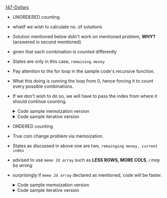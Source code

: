 
[147-Dollars](https://onlinejudge.org/index.php?option=onlinejudge&page=show_problem&problem=83)
- UNORDERED counting.
- whatif we wish to calculate no. of solutions
- Solution mentioned below didn't work on mentioned problem, **WHY?** (answered in second mentioned) 
- given that each combination is counted differently
- States are only in this case, `remaining money`
- Pay attention to the for loop in the sample code's recursive function.
- What this doing is running the loop from 0, hence forcing it to count every possible combinations.
- If we don't wish to do so, we will have to pass the index from where it should continue counting. 
  <details>
  <summary>Code sample memoization version</summary>

  ```cpp
   vector<int> memo;
   vector<int> coins{1, 2, 3};
   
   int dp(int N) {
      print();
      if (N < 0)
      return 0;
      
      int &ans = memo[N];
      
      if (ans != 0)
         return ans;
      
      for (const auto &i : coins) {
         ans += dp(N - i);
      }
      return ans;
   }
   
   void solve() {
      double n;
      while (cin >> n) {
         int N = ((n + 0.001) * 100);
         if (N == 0)
            return;
   
          memo = vector<int> (40000, 0);
          memo[0] = 1;
  
          // consider N to be 4 
          cout << dp(N) << '\n';
      }
   }
  ```
  </details>

  <details>
  <summary>Code sample iterative version</summary>

  ```cpp
   vector<int> memo;
   vector<int> coins{1, 2, 3};
  
   void solve() {
      double n;
      while (cin >> n) {
         int N = ((n + 0.001) * 100);
         if (N == 0)
            return;
   
         memo = vector<int> (40000, 0);
         memo[0] = 1;
  
         /*
          * Sinvce we have to find ans. of diff combinations. 
          * Therefore coins must repeat as was in recursive function.
          * hence in 2d loop coins at second.
          */
  
         for (int weight = 0; weight <= x; weight++) {
        for (int i = 1; i <= coins.size(); i++) {
 	       if(weight - coins[i - 1] >= 0) {
 		       memo[weight] += memo[weight - coins[i - 1]];
 		       memo[weight] %= MOD;
                }
            }
         }
      }
   }
  ```

  </details>

- ORDERED counting
- True coin change problem via memoization.
- States as discussed in above one are two, `remainging money, current index`
- advised to use `memo 2d array` such as **LESS ROWS, MORE COLS**, *i may be wrong*
- surprisingly if `memo 2d array` declared as mentioned, code will be faster.
  <details>
  <summary>Code sample memoization version</summary>

  ```cpp
   ll dp(int N, int index) {
   if (N == 0) return 1;
   if (index >= coins.size() or N < 0) return 0;
   
   ll &ans = memo[index][N];
   
   if (ans != 0)
   return ans;
   
   ans = dp(N - coins[index], index) + dp(N, index + 1);
     return ans;
   }
   
   void solve() {
     double n;
     memo = vvll(11, vll(30001, 0));
     memo[0][0] = 1;
     int ans = dp(300, 0);
     
     while (cin >> n) {
         int N = ((n + 0.001) * 100);
         if (N == 0) return;
         
         int ans = memo[10][N];
         cout << std::fixed;
         cout << setprecision(2) << setw(3) << n;
         cout << setw(17) << dp(N, 0) << '\n';
     }
   }
  ```

  </details>
  <details>
  <summary>Code sample iterative version</summary>

  ```cpp
   vector<int> memo;
   vector<int> coins{1, 2, 3};
  
   void solve() {
      double n;
      while (cin >> n) {
         int N = ((n + 0.001) * 100);
         if (N == 0)
            return;
   
         memo = vector<int> (40000, 0);
         memo[0] = 1;
  
         /*
          * Sinvce we have to find ans. of unique combinations. 
          * Therefore coins must NOT repeat coins.
          * hence in 2d loop coins was first, and weight second.
          */
  
         for (int i = 1; i <= coins.size(); i++) {
            for (int weight = 0; weight <= x; weight++) {
                if(weight - coins[i - 1] >= 0) {
                    memo[weight] += memo[weight - coins[i - 1]];
                    memo[weight] %= MOD;
                }
            }
         }
      }
   }
  ```

  </details>




